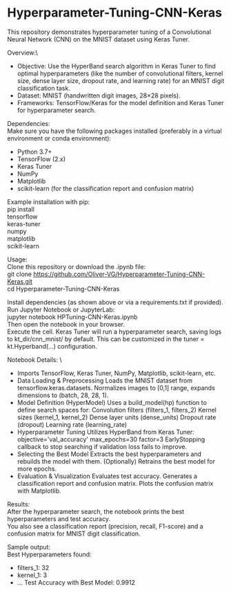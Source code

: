 # Hyperparameter-Tuning-CNN-Keras
This repository demonstrates hyperparameter tuning of a Convolutional Neural Network (CNN) on the MNIST dataset using Keras Tuner.

Overview:\
- Objective: Use the HyperBand search algorithm in Keras Tuner to find optimal hyperparameters (like the number of convolutional filters, kernel size, dense layer size, dropout rate, and learning rate) for an MNIST digit classification task.
- Dataset: MNIST (handwritten digit images, 28×28 pixels).
- Frameworks: TensorFlow/Keras for the model definition and Keras Tuner for hyperparameter search.

Dependencies:\
Make sure you have the following packages installed (preferably in a virtual environment or conda environment):
- Python 3.7+
- TensorFlow (2.x)
- Keras Tuner
- NumPy
- Matplotlib
- scikit-learn (for the classification report and confusion matrix)

Example installation with pip: \
pip install \
tensorflow \
keras-tuner \
numpy \
matplotlib \
scikit-learn 

Usage: \
Clone this repository or download the .ipynb file: \
git clone https://github.com/Oliver-VG/Hyperparameter-Tuning-CNN-Keras.git \
cd Hyperparameter-Tuning-CNN-Keras

Install dependencies (as shown above or via a requirements.txt if provided).\
Run Jupyter Notebook or JupyterLab:\
jupyter notebook HPTuning-CNN-Keras.ipynb \
Then open the notebook in your browser. \
Execute the cell. Keras Tuner will run a hyperparameter search, saving logs to kt_dir/cnn_mnist/ by default. This can be customized in the tuner = kt.Hyperband(...) configuration. 

Notebook Details: \
- Imports
  TensorFlow, Keras Tuner, NumPy, Matplotlib, scikit-learn, etc.
- Data Loading & Preprocessing
  Loads the MNIST dataset from tensorflow.keras.datasets.
  Normalizes images to [0,1] range, expands dimensions to (batch, 28, 28, 1).
- Model Definition (HyperModel)
  Uses a build_model(hp) function to define search spaces for:
  Convolution filters (filters_1, filters_2)
  Kernel sizes (kernel_1, kernel_2)
  Dense layer units (dense_units)
  Dropout rate (dropout)
  Learning rate (learning_rate)
- Hyperparameter Tuning
  Utilizes HyperBand from Keras Tuner:
  objective='val_accuracy'
  max_epochs=30
  factor=3
  EarlyStopping callback to stop searching if validation loss fails to improve.
- Selecting the Best Model
  Extracts the best hyperparameters and rebuilds the model with them.
  (Optionally) Retrains the best model for more epochs.
- Evaluation & Visualization
  Evaluates test accuracy.
  Generates a classification report and confusion matrix.
  Plots the confusion matrix with Matplotlib.

Results: \
After the hyperparameter search, the notebook prints the best hyperparameters and test accuracy. \
You also see a classification report (precision, recall, F1-score) and a confusion matrix for MNIST digit classification. 

Sample output: \
Best Hyperparameters found:
  - filters_1: 32
  - kernel_1: 3
  - ...
Test Accuracy with Best Model: 0.9912
